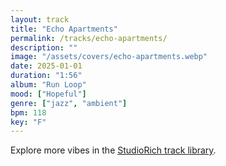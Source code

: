 ```yaml
---
layout: track
title: "Echo Apartments"
permalink: /tracks/echo-apartments/
description: ""
image: "/assets/covers/echo-apartments.webp"
date: 2025-01-01
duration: "1:56"
album: "Run Loop"
mood: ["Hopeful"]
genre: ["jazz", "ambient"]
bpm: 118
key: "F"
---
```


Explore more vibes in the [StudioRich track library](/tracks/).
